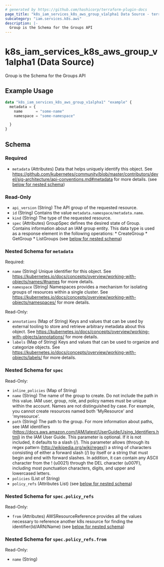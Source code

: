 ```yaml
---
# generated by https://github.com/hashicorp/terraform-plugin-docs
page_title: "k8s_iam_services_k8s_aws_group_v1alpha1 Data Source - terraform-provider-k8s"
subcategory: "iam.services.k8s.aws"
description: |-
  Group is the Schema for the Groups API
---
```


# k8s_iam_services_k8s_aws_group_v1alpha1 (Data Source)

Group is the Schema for the Groups API

## Example Usage

```terraform
data "k8s_iam_services_k8s_aws_group_v1alpha1" "example" {
  metadata = {
    name      = "some-name"
    namespace = "some-namespace"

  }
}
```

<!-- schema generated by tfplugindocs -->
## Schema

### Required

- `metadata` (Attributes) Data that helps uniquely identify this object. See https://github.com/kubernetes/community/blob/master/contributors/devel/sig-architecture/api-conventions.md#metadata for more details. (see [below for nested schema](#nestedatt--metadata))

### Read-Only

- `api_version` (String) The API group of the requested resource.
- `id` (String) Contains the value `metadata.namespace/metadata.name`.
- `kind` (String) The type of the requested resource.
- `spec` (Attributes) GroupSpec defines the desired state of Group.  Contains information about an IAM group entity.  This data type is used as a response element in the following operations:  * CreateGroup  * GetGroup  * ListGroups (see [below for nested schema](#nestedatt--spec))

<a id="nestedatt--metadata"></a>
### Nested Schema for `metadata`

Required:

- `name` (String) Unique identifier for this object. See https://kubernetes.io/docs/concepts/overview/working-with-objects/names/#names for more details.
- `namespace` (String) Namespaces provides a mechanism for isolating groups of resources within a single cluster. See https://kubernetes.io/docs/concepts/overview/working-with-objects/namespaces/ for more details.

Read-Only:

- `annotations` (Map of String) Keys and values that can be used by external tooling to store and retrieve arbitrary metadata about this object. See https://kubernetes.io/docs/concepts/overview/working-with-objects/annotations/ for more details.
- `labels` (Map of String) Keys and values that can be used to organize and categorize objects. See https://kubernetes.io/docs/concepts/overview/working-with-objects/labels/ for more details.


<a id="nestedatt--spec"></a>
### Nested Schema for `spec`

Read-Only:

- `inline_policies` (Map of String)
- `name` (String) The name of the group to create. Do not include the path in this value.  IAM user, group, role, and policy names must be unique within the account. Names are not distinguished by case. For example, you cannot create resources named both 'MyResource' and 'myresource'.
- `path` (String) The path to the group. For more information about paths, see IAM identifiers (https://docs.aws.amazon.com/IAM/latest/UserGuide/Using_Identifiers.html) in the IAM User Guide.  This parameter is optional. If it is not included, it defaults to a slash (/).  This parameter allows (through its regex pattern (http://wikipedia.org/wiki/regex)) a string of characters consisting of either a forward slash (/) by itself or a string that must begin and end with forward slashes. In addition, it can contain any ASCII character from the ! (u0021) through the DEL character (u007F), including most punctuation characters, digits, and upper and lowercased letters.
- `policies` (List of String)
- `policy_refs` (Attributes List) (see [below for nested schema](#nestedatt--spec--policy_refs))

<a id="nestedatt--spec--policy_refs"></a>
### Nested Schema for `spec.policy_refs`

Read-Only:

- `from` (Attributes) AWSResourceReference provides all the values necessary to reference another k8s resource for finding the identifier(Id/ARN/Name) (see [below for nested schema](#nestedatt--spec--policy_refs--from))

<a id="nestedatt--spec--policy_refs--from"></a>
### Nested Schema for `spec.policy_refs.from`

Read-Only:

- `name` (String)

